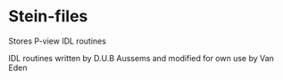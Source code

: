 Stein-files
===========

Stores P-view IDL routines

IDL routines written by D.U.B Aussems and modified for own use by Van Eden
